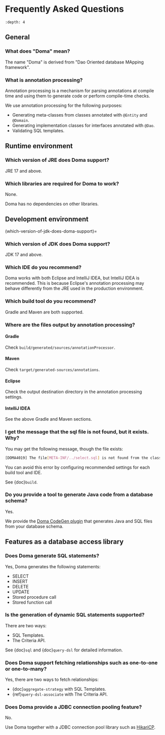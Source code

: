 # Frequently Asked Questions

```{contents}
:depth: 4
```

## General

### What does "Doma" mean?

The name "Doma" is derived from "Dao Oriented database MApping framework".

### What is annotation processing?

Annotation processing is a mechanism for parsing annotations
at compile time and using them to generate code or perform compile-time checks.

We use annotation processing for the following purposes:

- Generating meta-classes from classes annotated with `@Entity` and `@Domain`.
- Generating implementation classes for interfaces annotated with `@Dao`.
- Validating SQL templates.

## Runtime environment

### Which version of JRE does Doma support?

JRE 17 and above.

### Which libraries are required for Doma to work?

None.

Doma has no dependencies on other libraries.

## Development environment

(which-version-of-jdk-does-doma-support)=

### Which version of JDK does Doma support?

JDK 17 and above.

### Which IDE do you recommend?

Doma works with both Eclipse and IntelliJ IDEA, but IntelliJ IDEA is recommended.
This is because Eclipse's annotation processing may behave differently from the JRE used in the production environment.

### Which build tool do you recommend?

Gradle and Maven are both supported.

### Where are the files output by annotation processing?

#### Gradle

Check `build/generated/sources/annotationProcessor`.

#### Maven

Check `target/generated-sources/annotations`.

#### Eclipse

Check the output destination directory in the annotation processing settings.

#### IntelliJ IDEA

See the above Gradle and Maven sections.

### I get the message that the sql file is not found, but it exists. Why?

You may get the following message, though the file exists:

```sh
[DOMA4019] The file[META-INF/../select.sql] is not found from the classpath
```

You can avoid this error by configuring recommended settings for each build tool and IDE.

See {doc}`build`.

### Do you provide a tool to generate Java code from a database schema?

Yes.

We provide the [Doma CodeGen plugin](https://github.com/domaframework/doma-codegen-plugin)
that generates Java and SQL files from your database schema.

## Features as a database access library

### Does Doma generate SQL statements?

Yes, Doma generates the following statements:

- SELECT
- INSERT
- DELETE
- UPDATE
- Stored procedure call
- Stored function call

### Is the generation of dynamic SQL statements supported?

There are two ways:

- SQL Templates.
- The Criteria API.

See {doc}`sql` and {doc}`query-dsl` for detailed information.

### Does Doma support fetching relationships such as one-to-one or one-to-many?

Yes, there are two ways to fetch relationships:

- {doc}`aggregate-strategy` with SQL Templates.
- {ref}`query-dsl-associate` with The Criteria API.

### Does Doma provide a JDBC connection pooling feature?

No.

Use Doma together with
a JDBC connection pool library such as [HikariCP](https://github.com/brettwooldridge/HikariCP).
